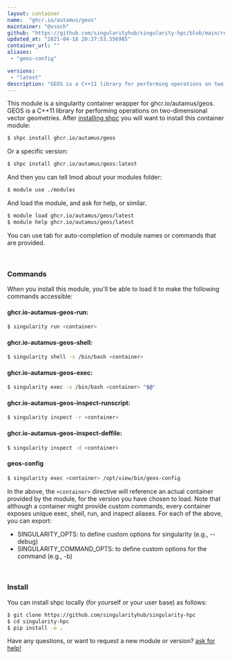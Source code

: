 ```yaml
---
layout: container
name:  "ghcr.io/autamus/geos"
maintainer: "@vsoch"
github: "https://github.com/singularityhub/singularity-hpc/blob/main/registry/ghcr.io/autamus/geos/container.yaml"
updated_at: "2021-04-18 20:37:53.556985"
container_url: ""
aliases:
 - "geos-config"

versions:
 - "latest"
description: "GEOS is a C++11 library for performing operations on two-dimensional vector geometries."
---
```


This module is a singularity container wrapper for ghcr.io/autamus/geos.
GEOS is a C++11 library for performing operations on two-dimensional vector geometries.
After [installing shpc](#install) you will want to install this container module:

```bash
$ shpc install ghcr.io/autamus/geos
```

Or a specific version:

```bash
$ shpc install ghcr.io/autamus/geos:latest
```

And then you can tell lmod about your modules folder:

```bash
$ module use ./modules
```

And load the module, and ask for help, or similar.

```bash
$ module load ghcr.io/autamus/geos/latest
$ module help ghcr.io/autamus/geos/latest
```

You can use tab for auto-completion of module names or commands that are provided.

<br>

### Commands

When you install this module, you'll be able to load it to make the following commands accessible:

#### ghcr.io-autamus-geos-run:

```bash
$ singularity run <container>
```

#### ghcr.io-autamus-geos-shell:

```bash
$ singularity shell -s /bin/bash <container>
```

#### ghcr.io-autamus-geos-exec:

```bash
$ singularity exec -s /bin/bash <container> "$@"
```

#### ghcr.io-autamus-geos-inspect-runscript:

```bash
$ singularity inspect -r <container>
```

#### ghcr.io-autamus-geos-inspect-deffile:

```bash
$ singularity inspect -d <container>
```


#### geos-config
       
```bash
$ singularity exec <container> /opt/view/bin/geos-config
```



In the above, the `<container>` directive will reference an actual container provided
by the module, for the version you have chosen to load. Note that although a container
might provide custom commands, every container exposes unique exec, shell, run, and
inspect aliases. For each of the above, you can export:

 - SINGULARITY_OPTS: to define custom options for singularity (e.g., --debug)
 - SINGULARITY_COMMAND_OPTS: to define custom options for the command (e.g., -b)

<br>
  
### Install

You can install shpc locally (for yourself or your user base) as follows:

```bash
$ git clone https://github.com/singularityhub/singularity-hpc
$ cd singularity-hpc
$ pip install -e .
```

Have any questions, or want to request a new module or version? [ask for help!](https://github.com/singularityhub/singularity-hpc/issues)